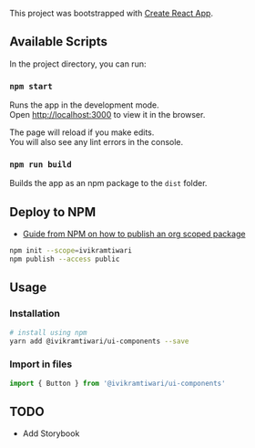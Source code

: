 This project was bootstrapped with [Create React App](https://github.com/facebook/create-react-app).

## Available Scripts

In the project directory, you can run:

### `npm start`

Runs the app in the development mode.<br>
Open [http://localhost:3000](http://localhost:3000) to view it in the browser.

The page will reload if you make edits.<br>
You will also see any lint errors in the console.

### `npm run build`

Builds the app as an npm package to the `dist` folder.<br>

## Deploy to NPM

- [Guide from NPM on how to publish an org scoped package](https://docs.npmjs.com/creating-and-publishing-an-org-scoped-package)

```bash
npm init --scope=ivikramtiwari
npm publish --access public
```

## Usage

### Installation

```bash
# install using npm
yarn add @ivikramtiwari/ui-components --save
```

### Import in files

```js
import { Button } from '@ivikramtiwari/ui-components'
```

## TODO

- Add Storybook
